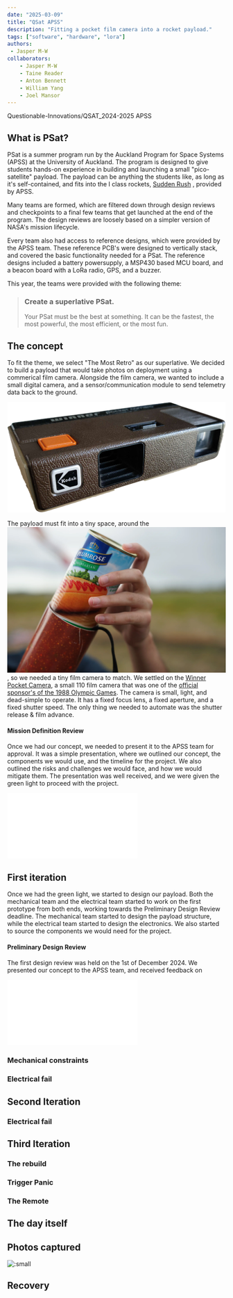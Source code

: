 ```yaml
---
date: "2025-03-09"
title: "QSat APSS"
description: "Fitting a pocket film camera into a rocket payload."
tags: ["software", "hardware", "lora"]
authors:
 - Jasper M-W
collaborators:
    - Jasper M-W
    - Taine Reader
    - Anton Bennett
    - William Yang
    - Joel Mansor
---
```


<script lang="ts">
    import MarkdownLink from "$md/MarkdownLink.svelte";
    import YoutubeEmbed from "$md/YoutubeEmbed.svelte";
    import FancyQuote from "$md/FancyQuote.svelte";
    import HighlightedBlock from "$md/HighlightedBlock.svelte";
    import ProConTable from "$md/ProConTable.svelte";
    import RedactedText from "$md/RedactedText.svelte";
</script>

<MarkdownLink href="https://github.com/questionable-innovations/QSAT_2024-2025">Questionable-Innovations/QSAT_2024-2025</MarkdownLink>
<MarkdownLink href="https://apss.space.auckland.ac.nz/">APSS</MarkdownLink>

## What is PSat?
PSat is a summer program run by the Auckland Program for Space Systems (APSS) at the University of Auckland. The program is designed to give students hands-on experience in building and launching a small "pico-satellite" payload. The payload can be anything the students like, as long as it's self-contained, and fits into the I class rockets, [Sudden Rush](https://locprecision.com/products/sudden-rush) , provided by APSS.

Many teams are formed, which are filtered down through design reviews and checkpoints to a final few teams that get launched at the end of the program. The design reviews are loosely based on a simpler version of NASA's mission lifecycle.

Every team also had access to reference designs, which were provided by the APSS team. These reference PCB's were designed to vertically stack, and covered the basic functionality needed for a PSat. The reference designs included a battery powersupply, a MSP430 based MCU board, and a beacon board with a LoRa radio, GPS, and a buzzer.

This year, the teams were provided with the following theme:
> ### Create a superlative PSat.
> Your PSat must be the best at something. It can be the fastest, the most powerful, the most efficient, or the most fun. 

## The concept

To fit the theme, we select "The Most Retro" as our superlative. We decided to build a payload that would take photos on deployment using a commerical film camera. Alongside the film camera, we wanted to include a small digital camera, and a sensor/communication module to send telemetry data back to the ground.

![:borderless:medium:center](./WinnerCameraTransparent.png)


The payload must fit into a tiny space, around the ![same size as a tin can:text](./SizeComparision.webp), so we needed a tiny film camera to match. We settled on the [Winner Pocket Camera](https://filmphotographyproject.com/kodak-winner-110-pocket-camera-review/), a small 110 film camera that was one of the [official sponsor's of the 1988 Olympic Games](https://collectiblend.com/Cameras/Kodak-Eastman/Winner-Camera-(1988-Olympics).html). The camera is small, light, and dead-simple to operate. It has a fixed focus lens, a fixed aperture, and a fixed shutter speed. The only thing we needed to automate was the shutter release & film advance.


#### Mission Definition Review

Once we had our concept, we needed to present it to the APSS team for approval. It was a simple presentation, where we outlined our concept, the components we would use, and the timeline for the project. We also outlined the risks and challenges we would face, and how we would mitigate them. The presentation was well received, and we were given the green light to proceed with the project.

![](./QSatMDR.pdf)

## First iteration

Once we had the green light, we started to design our payload. Both the mechanical team and the electrical team started to work on the first prototype from both ends, working towards the Preliminary Design Review deadline. The mechanical team started to design the payload structure, while the electrical team started to design the electronics. We also started to source the components we would need for the project.

#### Preliminary Design Review

The first design review was held on the 1st of December 2024. We presented our concept to the APSS team, and received feedback on 

![](./QSatPDR.pdf)


### Mechanical constraints
### Electrical fail

## Second Iteration
### Electrical fail

## Third Iteration

### The rebuild
### Trigger Panic
### The Remote

## The day itself

## Photos captured
![:small](./onboard_camera/)

## Recovery



